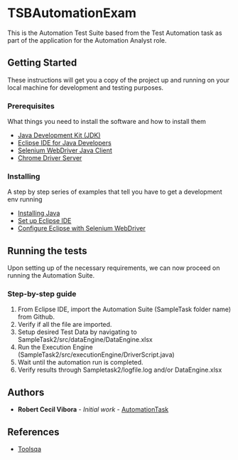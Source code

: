 # TSBAutomationExam

This is the Automation Test Suite based from the Test Automation task as part of the application for the Automation Analyst role.


## Getting Started

These instructions will get you a copy of the project up and running on your local machine for development and testing purposes.


### Prerequisites

What things you need to install the software and how to install them

- [Java Development Kit (JDK)](http://www.oracle.com/technetwork/java/javase/downloads/index.html)
- [Eclipse IDE for Java Developers](http://www.eclipse.org/downloads/packages/eclipse-ide-java-developers/neon2)
- [Selenium WebDriver Java Client](http://docs.seleniumhq.org/download/)
- [Chrome Driver Server](http://chromedriver.storage.googleapis.com/index.html?path=2.20/)


### Installing

A step by step series of examples that tell you have to get a development env running

- [Installing Java](http://toolsqa.com/selenium-webdriver/download-and-install-java/)
- [Set up Eclipse IDE](http://toolsqa.com/selenium-webdriver/download-and-start-eclipse/)
- [Configure Eclipse with Selenium WebDriver](http://toolsqa.com/selenium-webdriver/configure-eclipse-with-selenium-webdriver/)

## Running the tests

Upon setting up of the necessary requirements, we can now proceed on running the Automation Suite.

### Step-by-step guide

1. From Eclipse IDE, import the Automation Suite (SampleTask folder name) from Github.
2. Verify if all the file are imported.
3. Setup desired Test Data by navigating to SampleTask2/src/dataEngine/DataEngine.xlsx
4. Run the Execution Engine (SampleTask2/src/executionEngine/DriverScript.java)
5. Wait until the automation run is completed.
6. Verify results through Sampletask2/logfile.log and/or DataEngine.xlsx

## Authors

* **Robert Cecil Vibora** - *Initial work* - [AutomationTask](https://github.com/sephiroh/AutomationTask)

## References

- [Toolsqa](http://toolsqa.com/selenium-webdriver)
